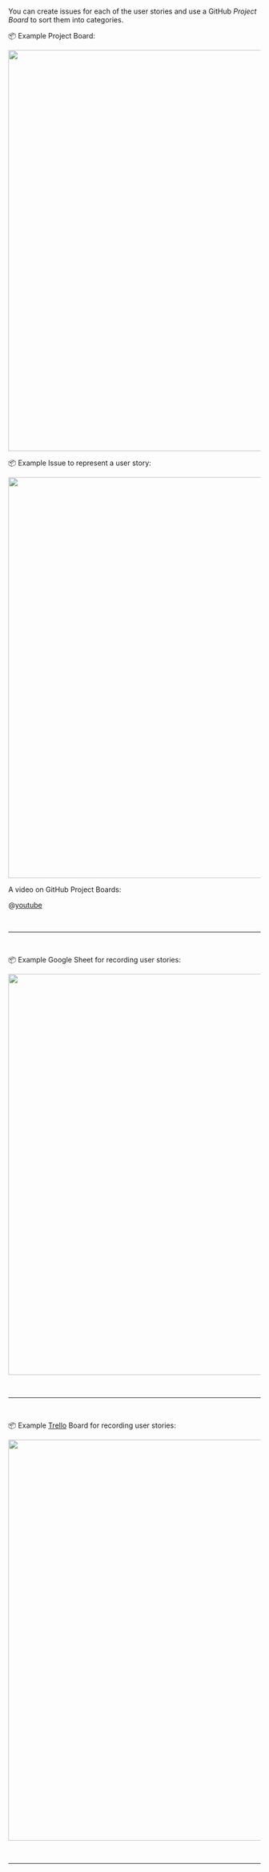 <tabs> 
  <tab header="GitHub Project Boards">

You can create issues for each of the user stories and use a GitHub _Project Board_ to sort them into categories.

:package: Example Project Board:

<img src="{{baseUrl}}/specifyingRequirements/userStories/usage/images/userStoriesInGitHubProjectBoards.png" width="800" /><p/>

:package: Example Issue to represent a user story:

<img src="{{baseUrl}}/specifyingRequirements/userStories/usage/images/userStoryAsGitHubIssue.png" width="800" /><p/>

A video on GitHub Project Boards:

@[youtube](C6MGKHkNtxU)

  <hr></tab>
  <tab header="Google Sheets">

:package: Example Google Sheet for recording user stories:

<img src="{{baseUrl}}/specifyingRequirements/userStories/usage/images/userStoriesInGoogleSheets.png" width="800" /><p/>

  <hr></tab>  
  <tab header="Trello">

:package: Example [Trello](https://trello.com) Board for recording user stories:

<img src="{{baseUrl}}/specifyingRequirements/userStories/usage/images/userStoriesInTrello.png" width="800" /><p/>

  <hr></tab>

</tabs>
